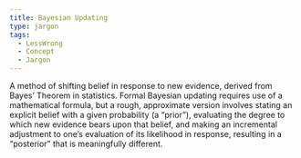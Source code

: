 ```yaml
---
title: Bayesian Updating
type: jargon
tags:
  - LessWrong
  - Concept
  - Jargon
---
```




A method of shifting belief in response to new evidence, derived from Bayes’ Theorem in statistics. Formal Bayesian updating requires use of a mathematical formula, but a rough, approximate version involves stating an explicit belief with a given probability (a “prior”), evaluating the degree to which new evidence bears upon that belief, and making an incremental adjustment to one’s evaluation of its likelihood in response, resulting in a “posterior” that is meaningfully different.  
 